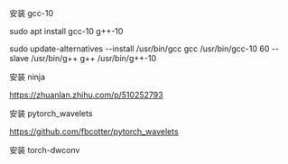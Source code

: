 安装 gcc-10

sudo apt install gcc-10 g++-10 

sudo update-alternatives --install /usr/bin/gcc gcc /usr/bin/gcc-10 60 --slave /usr/bin/g++ g++ /usr/bin/g++-10



安装 ninja

https://zhuanlan.zhihu.com/p/510252793



安装 pytorch_wavelets

https://github.com/fbcotter/pytorch_wavelets

安装 torch-dwconv